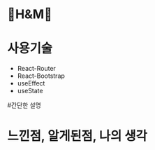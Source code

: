 # 👕H&M👕

# 사용기술
- React-Router
- React-Bootstrap
- useEffect
- useState

#간단한 설명

# 느낀점, 알게된점, 나의 생각
